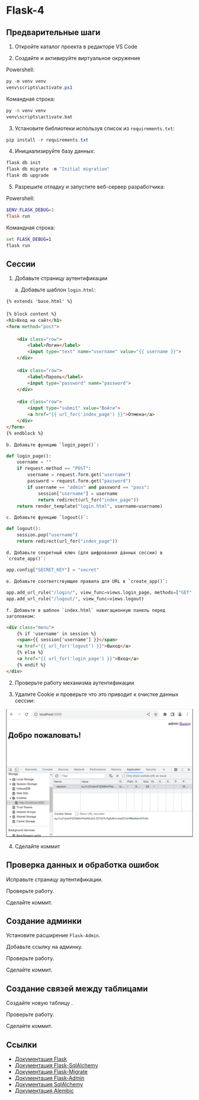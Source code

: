 # Flask-4

## Предварительные шаги

1. Откройте каталог проекта в редакторе VS Code

2. Создайте и активируйте виртуальное окружение 

Powershell:

```powershell
py -m venv venv
venv\scripts\activate.ps1
```

Командная строка:

```cmd
py -m venv venv
venv\scripts\activate.bat
```

3. Установите библиотеки используя список из `requirements.txt`:

```powershell
pip install -r requirements.txt
```

4. Инициализируйте базу данных:

```powershell
flask db init
flask db migrate -m "Initial migration"
flask db upgrade
```

5. Разрешите отладку и запустите веб-сервер разработчика:

Powershell:

```powershell
$ENV:FLASK_DEBUG=1
flask run
```

Командная строка:

```cmd
set FLASK_DEBUG=1
flask run
```

## Сессии

1. Добавьте страницу аутентификации

    a. Добавьте шаблон `login.html`:

```html
{% extends 'base.html' %}

{% block content %}
<h1>Вход на сайт</h1>
<form method="post">

    <div class="row">
        <label>Логин</label>
        <input type="text" name="username" value="{{ username }}">
    </div>

    <div class="row">
        <label>Пароль</label>
        <input type="password" name="password">
    </div>

    <div class="row">
        <input type="submit" value="Войти">
        <a href="{{ url_for('index_page') }}">Отмена</a>
    </div>
</form>
{% endblock %}
```

    b. Добавьте функцию `login_page()`:

```python
def login_page():
    username = ""
    if request.method == "POST":
        username = request.form.get("username")
        password = request.form.get("password")
        if username == "admin" and password == "pass":
            session["username"] = username
            return redirect(url_for("index_page"))
    return render_template("login.html", username=username)
```

    c. Добавьте функцию `logout()`:

```python
def logout():
    session.pop("username")
    return redirect(url_for("index_page"))
```

    d. Добавьте секретный ключ (для шифрования данных сессии) в `create_app()`:

```python
app.config["SECRET_KEY"] = "secret"
```

    e. Добавьте соответствующие правила для URL в `create_app()`:

```python
app.add_url_rule("/login/", view_func=views.login_page, methods=["GET", "POST"])
app.add_url_rule("/logout/", view_func=views.logout)
```

    f. Добавьте в шаблон `index.html` навигационную панель перед заголовком:

```html
<div class="menu">
    {% if 'username' in session %}
    <span>{{ session['username'] }}</span>
    <a href="{{ url_for('logout') }}">Выход</a>
    {% else %}
    <a href="{{ url_for('login_page') }}">Вход</a>
    {% endif %}
</div>
```

2. Проверьте работу механизма аутентификации

3. Удалите Cookie и проверьте что это приводит к очистке данных сессии:

![Очистка Cookie](img/cookie.png)

4. Сделайте коммит

## Проверка данных и обработка ошибок

Исправьте страницу аутентификации.

Проверьте работу.

Сделайте коммит.

## Создание админки

Установите расширение `Flask-Admin`.

Добавьте ссылку на админку.

Проверьте работу.

Сделайте коммит.

## Создание связей между таблицами

Создайте новую таблицу .

Проверьте работу.

Сделайте коммит.

## Ссылки

* [Документация Flask](https://flask.palletsprojects.com/)
* [Документация Flask-SqlAlchemy](https://flask-sqlalchemy.palletsprojects.com/)
* [Документация Flask-Migrate](https://flask.palletsprojects.com/)
* [Документация Flask-Admin](https://flask-admin.readthedocs.io/)
* [Документация SqlAlchemy](https://www.sqlalchemy.org/)
* [Документация Alembic](https://alembic.sqlalchemy.org/)
